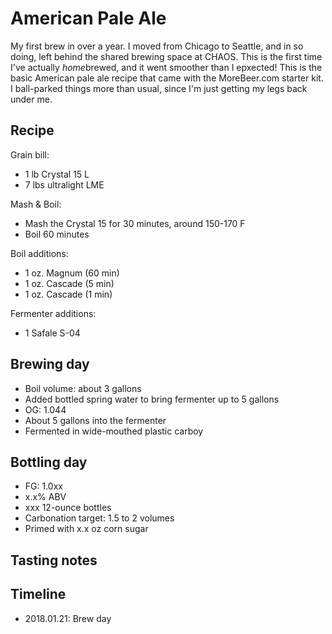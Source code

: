 # American Pale Ale
My first brew in over a year. I moved from Chicago to Seattle, and in so doing, left behind the shared brewing space at CHAOS. This is the first time I've actually *home*brewed, and it went smoother than I epxected! This is the basic American pale ale recipe that came with the MoreBeer.com starter kit. I ball-parked things more than usual, since I'm just getting my legs back under me.

## Recipe
Grain bill:
* 1 lb Crystal 15 L
* 7 lbs ultralight LME

Mash & Boil:
* Mash the Crystal 15 for 30 minutes, around 150-170 F
* Boil 60 minutes

Boil additions:
* 1 oz. Magnum (60 min)
* 1 oz. Cascade (5 min)
* 1 oz. Cascade (1 min)

Fermenter additions:
* 1 Safale S-04

## Brewing day
* Boil volume: about 3 gallons
* Added bottled spring water to bring fermenter up to 5 gallons
* OG: 1.044
* About 5 gallons into the fermenter
* Fermented in wide-mouthed plastic carboy

## Bottling day
* FG: 1.0xx
* x.x% ABV
* xxx 12-ounce bottles
* Carbonation target: 1.5 to 2 volumes
* Primed with x.x oz corn sugar

## Tasting notes

## Timeline
* 2018.01.21: Brew day

